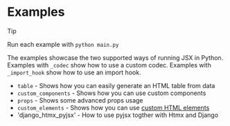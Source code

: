 # Examples

> [!TIP]
> Run each example with `python main.py`

The examples showcase the two supported ways of running JSX in Python.
Examples with `_codec` show how to use a custom codec. Examples with `_import_hook` show how to use an import hook.

- `table` - Shows how you can easily generate an HTML table from data
- `custom_components` - Shows how you can use custom components
- `props` - Shows some advanced props usage
- `custom_elements` - Shows how you can use [custom HTML elements](https://developer.mozilla.org/en-US/docs/Web/API/Web_components/Using_custom_elements)
- 'django_htmx_pyjsx' - How to use pyjsx togther with Htmx and Django